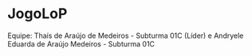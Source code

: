 # JogoLoP
Equipe: 
  Thaís de Araújo de Medeiros - Subturma 01C (Líder) e Andryele Eduarda de Araújo Medeiros - Subturma 01C 

